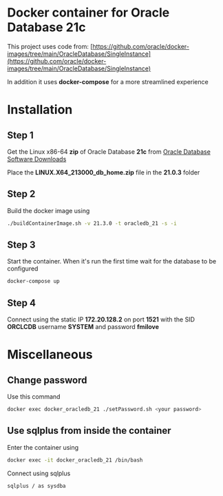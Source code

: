 # Docker container for Oracle Database 21c
This project uses code from: [https://github.com/oracle/docker-images/tree/main/OracleDatabase/SingleInstance](https://github.com/oracle/docker-images/tree/main/OracleDatabase/SingleInstance)

In addition it uses **docker-compose** for a more streamlined experience

# Installation
## Step 1
Get the Linux x86-64 **zip** of Oracle Database **21c** from [Oracle Database Software Downloads](https://www.oracle.com/database/technologies/oracle-database-software-downloads.html)

Place the **LINUX.X64_213000_db_home.zip** file in the **21.0.3** folder

## Step 2
Build the docker image using
```bash
./buildContainerImage.sh -v 21.3.0 -t oracledb_21 -s -i
```

## Step 3
Start the container. When it's run the first time wait for the database to be configured
```bash
docker-compose up
```

## Step 4
Connect using the static IP **172.20.128.2** on port **1521** with the SID **ORCLCDB** username **SYSTEM** and password **fmilove**

# Miscellaneous
## Change password
Use this command
```bash
docker exec docker_oracledb_21 ./setPassword.sh <your password>
```

## Use sqlplus from inside the container
Enter the container using 
```bash
docker exec -it docker_oracledb_21 /bin/bash
```
Connect using sqlplus
```bash
sqlplus / as sysdba
```
